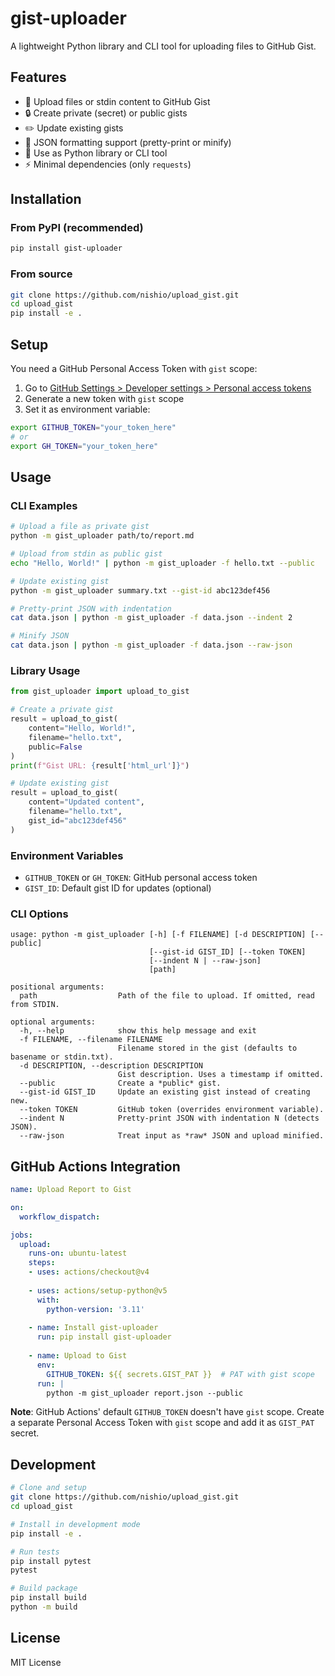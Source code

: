 # gist-uploader

A lightweight Python library and CLI tool for uploading files to GitHub Gist.

## Features

- 📁 Upload files or stdin content to GitHub Gist
- 🔒 Create private (secret) or public gists
- ✏️ Update existing gists
- 🎨 JSON formatting support (pretty-print or minify)
- 🐍 Use as Python library or CLI tool
- ⚡ Minimal dependencies (only `requests`)

## Installation

### From PyPI (recommended)

```bash
pip install gist-uploader
```

### From source

```bash
git clone https://github.com/nishio/upload_gist.git
cd upload_gist
pip install -e .
```

## Setup

You need a GitHub Personal Access Token with `gist` scope:

1. Go to [GitHub Settings > Developer settings > Personal access tokens](https://github.com/settings/tokens)
2. Generate a new token with `gist` scope
3. Set it as environment variable:

```bash
export GITHUB_TOKEN="your_token_here"
# or
export GH_TOKEN="your_token_here"
```

## Usage

### CLI Examples

```bash
# Upload a file as private gist
python -m gist_uploader path/to/report.md

# Upload from stdin as public gist
echo "Hello, World!" | python -m gist_uploader -f hello.txt --public

# Update existing gist
python -m gist_uploader summary.txt --gist-id abc123def456

# Pretty-print JSON with indentation
cat data.json | python -m gist_uploader -f data.json --indent 2

# Minify JSON
cat data.json | python -m gist_uploader -f data.json --raw-json
```

### Library Usage

```python
from gist_uploader import upload_to_gist

# Create a private gist
result = upload_to_gist(
    content="Hello, World!",
    filename="hello.txt",
    public=False
)
print(f"Gist URL: {result['html_url']}")

# Update existing gist
result = upload_to_gist(
    content="Updated content",
    filename="hello.txt",
    gist_id="abc123def456"
)
```

### Environment Variables

- `GITHUB_TOKEN` or `GH_TOKEN`: GitHub personal access token
- `GIST_ID`: Default gist ID for updates (optional)

### CLI Options

```
usage: python -m gist_uploader [-h] [-f FILENAME] [-d DESCRIPTION] [--public]
                               [--gist-id GIST_ID] [--token TOKEN]
                               [--indent N | --raw-json]
                               [path]

positional arguments:
  path                  Path of the file to upload. If omitted, read from STDIN.

optional arguments:
  -h, --help            show this help message and exit
  -f FILENAME, --filename FILENAME
                        Filename stored in the gist (defaults to basename or stdin.txt).
  -d DESCRIPTION, --description DESCRIPTION
                        Gist description. Uses a timestamp if omitted.
  --public              Create a *public* gist.
  --gist-id GIST_ID     Update an existing gist instead of creating new.
  --token TOKEN         GitHub token (overrides environment variable).
  --indent N            Pretty‑print JSON with indentation N (detects JSON).
  --raw-json            Treat input as *raw* JSON and upload minified.
```

## GitHub Actions Integration

```yaml
name: Upload Report to Gist

on:
  workflow_dispatch:

jobs:
  upload:
    runs-on: ubuntu-latest
    steps:
    - uses: actions/checkout@v4
    
    - uses: actions/setup-python@v5
      with:
        python-version: '3.11'
    
    - name: Install gist-uploader
      run: pip install gist-uploader
    
    - name: Upload to Gist
      env:
        GITHUB_TOKEN: ${{ secrets.GIST_PAT }}  # PAT with gist scope
      run: |
        python -m gist_uploader report.json --public
```

**Note**: GitHub Actions' default `GITHUB_TOKEN` doesn't have `gist` scope. Create a separate Personal Access Token with `gist` scope and add it as `GIST_PAT` secret.

## Development

```bash
# Clone and setup
git clone https://github.com/nishio/upload_gist.git
cd upload_gist

# Install in development mode
pip install -e .

# Run tests
pip install pytest
pytest

# Build package
pip install build
python -m build
```

## License

MIT License
